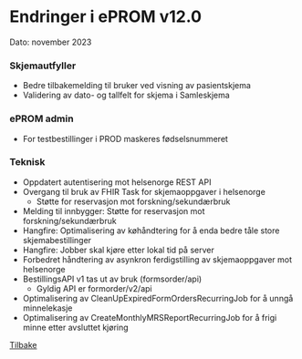 # Endringer i ePROM v12.0
Dato: november 2023

### Skjemautfyller
- Bedre tilbakemelding til bruker ved visning av pasientskjema
- Validering av dato- og tallfelt for skjema i Samleskjema

### ePROM admin
- For testbestillinger i PROD maskeres fødselsnummeret

### Teknisk
- Oppdatert autentisering mot helsenorge REST API
- Overgang til bruk av FHIR Task for skjemaoppgaver i helsenorge
  - Støtte for reservasjon mot forskning/sekundærbruk
- Melding til innbygger: Støtte for reservasjon mot forskning/sekundærbruk
- Hangfire: Optimalisering av køhåndtering for å enda bedre tåle store skjemabestillinger
- Hangfire: Jobber skal kjøre etter lokal tid på server
- Forbedret håndtering av asynkron ferdigstilling av skjemaoppgaver mot helsenorge
- BestillingsAPI v1 tas ut av bruk (formsorder/api)
  - Gyldig API er formorder/v2/api
- Optimalisering av CleanUpExpiredFormOrdersRecurringJob for å unngå minnelekasje
- Optimalisering av CreateMonthlyMRSReportRecurringJob for å frigi minne etter avsluttet kjøring

[Tilbake](./Releaselist)
